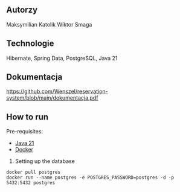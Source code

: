 ## Autorzy
Maksymilian Katolik
Wiktor Smaga

## Technologie
Hibernate, Spring Data, PostgreSQL, Java 21

## Dokumentacja
https://github.com/Wenszel/reservation-system/blob/main/dokumentacja.pdf

## How to run

Pre-requisites:
- [Java 21](https://www.oracle.com/pl/java/technologies/downloads/#java21)
- [Docker](https://docs.docker.com/engine/install/)

1. Setting up the database
```
docker pull postgres
docker run --name postgres -e POSTGRES_PASSWORD=postgres -d -p 5432:5432 postgres
```

